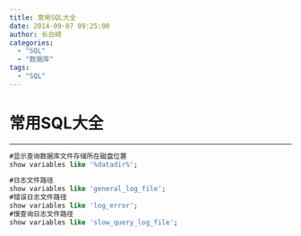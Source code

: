 ```yaml
---
title: 常用SQL大全
date: 2014-09-07 09:25:00
author: 长白崎
categories:
  - "SQL"
  - "数据库"
tags:
  - "SQL"
---
```




# 常用SQL大全

---

```sql
#显示查询数据库文件存储所在磁盘位置
show variables like '%datadir%';
```

```sql
#日志文件路径
show variables like 'general_log_file';
#错误日志文件路径
show variables like 'log_error';
#慢查询日志文件路径
show variables like 'slow_query_log_file';
```

